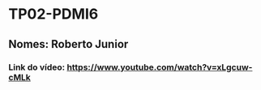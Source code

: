 # TP02-PDMI6
## Nomes: Roberto Junior
### Link do vídeo: https://www.youtube.com/watch?v=xLgcuw-cMLk
